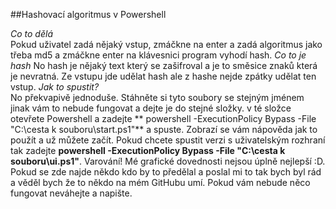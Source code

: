 ##Hashovací algoritmus v Powershell  

*Co to dělá*  
Pokud uživatel zadá nějaký vstup, zmáčkne na enter a zadá algoritmus jako třeba md5 a zmáčkne enter na klávesnici program vyhodí hash.
*Co to je hash*
No hash je nějaký text který se zašifroval a je to směsice znaků která je nevratná. Ze vstupu jde udělat hash ale z hashe nejde zpátky udělat ten vstup.
*Jak to spustit?*  
No překvapivě jednoduše. Stáhněte si tyto soubory se stejným jménem jinak vám to nebude fungovat a dejte je do stejné složky. v té složce otevřete Powershell a zadejte ** powershell -ExecutionPolicy Bypass -File "C:\cesta k souboru\start.ps1"** a spuste. Zobrazí se vám nápověda jak to použít a už můžete začít. Pokud chcete spustit verzi s uživatelským rozhraní tak zadejte **powershell -ExecutionPolicy Bypass -File "C:\cesta k souboru\ui.ps1"**. Varování! Mé grafické dovednosti nejsou úplně nejlepší :D. Pokud se zde najde někdo kdo by to předělal a poslal mi to tak bych byl rád a věděl bych že to někdo na mém GitHubu umí. Pokud vám nebude něco fungovat neváhejte a napište.
